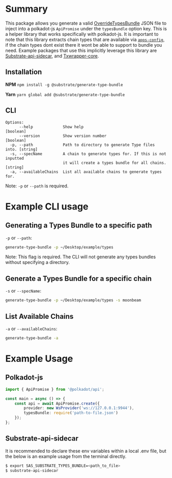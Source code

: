 # Summary

This package allows you generate a valid [OverrideTypesBundle](https://github.com/polkadot-js/api/blob/master/packages/types/src/types/registry.ts#L73-L76) JSON file to inject into a polkadot-js `ApiPromise` under the `typesBundle` option key. This is a helper library that works specifically with polkadot-js. It is important to note that this library extracts chain types that are available via [`apps-config`](https://github.com/polkadot-js/apps/tree/master/packages/apps-config), if the chain types dont exist there it wont be able to support to bundle you need. Example packages that use this implicitly leverage this library are [Substrate-api-sidecar](https://github.com/paritytech/substrate-api-sidecar), and [Txwrapper-core](https://github.com/paritytech/txwrapper-core).

## Installation

**NPM**
`npm install -g @substrate/generate-type-bundle`

**Yarn**
`yarn global add @substrate/generate-type-bundle`

## CLI

```
Options:
      --help             Show help                                     [boolean]
      --version          Show version number                           [boolean]
  -p, --path             Path to directory to generate Type files into. [string]
  -s, --specName         A chain to generate types for. If this is not inputted
                         it will create a types bundle for all chains.  [string]
  -a, --availableChains  List all available chains to generate types for.
```

Note: `-p` or `--path` is required.

# Example CLI usage

## Generating a Types Bundle to a specific path

`-p` or `--path`:

```sh
generate-type-bundle -p ~/Desktop/example/types
```

Note: This flag is required. The CLI will not generate any types bundles without specifying a directory. 

## Generate a Types Bundle for a specific chain

`-s` or `--specName`:

```sh
generate-type-bundle -p ~/Desktop/example/types -s moonbeam
```

## List Available Chains

`-a` or `--availableChains`:

```sh
generate-type-bundle -a
```

# Example Usage

## Polkadot-js 

```typescript
import { ApiPromise } from '@polkadot/api';

const main = async () => {
    const api = await ApiPromise.create({
        provider: new WsProvider('ws://127.0.0.1:9944'),
        typesBundle: require('path-to-file.json')
    });
};
```

## Substrate-api-sidecar

It is recommended to declare these env variables within a local .env file, but the below is an example usage from the terminal directly.

```sh
$ export SAS_SUBSTRATE_TYPES_BUNDLE=<path_to_file>
$ substrate-api-sidecar
```
